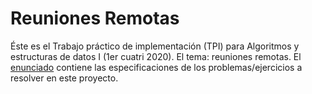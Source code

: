 # Reuniones Remotas
Éste es el Trabajo práctico de implementación (TPI) para Algoritmos y
estructuras de datos I (1er cuatri 2020). El tema: reuniones remotas. El
[enunciado](enunciado-TPI.pdf) contiene las especificaciones de los
problemas/ejercicios a resolver en este proyecto.

